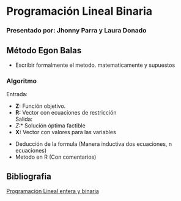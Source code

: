 # Programación Lineal Binaria
### Presentado por: Jhonny Parra y Laura Donado
## Método Egon Balas
- Escribir formalmente el metodo. matematicamente y supuestos 
### Algoritmo
Entrada: 
* **Z:** Función objetivo.  
* **R:** Vector con ecuaciones de restricción  
Salida:
* **Z*:** Solución óptima factible
* **X:** Vector con valores para las variables

- Deducción de la formula (Manera inductiva dos ecuaciones, n ecuaciones)
- Metodo en R (Con comentarios)
## Bibliografia
[Programación Lineal entera y binaria](https://es.slideshare.net/jaimemedrano771/programacin-lineal-entera-y-binaria)
